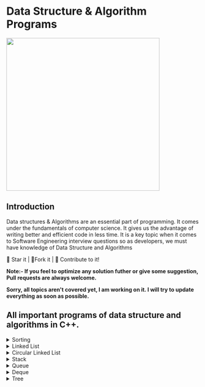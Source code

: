 # Data Structure & Algorithm Programs

<p align="left">
  <img width="400" src="https://res.cloudinary.com/teepublic/image/private/s--AKRfPTdo--/t_Resized%20Artwork/c_fit,g_north_west,h_954,w_954/co_000000,e_outline:48/co_000000,e_outline:inner_fill:48/co_ffffff,e_outline:48/co_ffffff,e_outline:inner_fill:48/co_bbbbbb,e_outline:3:1000/c_mpad,g_center,h_1260,w_1260/b_rgb:eeeeee/c_limit,f_auto,h_630,q_90,w_630/v1591365438/production/designs/11020583_0.jpg">
</p>

## Introduction
Data structures & Algorithms are an essential part of programming. It comes under the fundamentals of computer science. It gives us the advantage of writing better and efficient code in less time. It is a key topic when it comes to Software Engineering interview questions so as developers, we must have knowledge of Data Structure and Algorithms

🌟 Star it | 🍴Fork it | 🤝 Contribute to it!

<b> Note:- If you feel to optimize any solution futher or give some suggestion, Pull requests are always welcome.</b>

<b> Sorry, all topics aren't covered yet, I am working on it. I will try to update everything as soon as possible. </b>

## All important programs of data structure and algorithms in C++.

<details>
  <summary>Sorting</summary>
  <ol>
    <li> <a href="https://github.com/jayendra1107/data-structure-and-algorithms/blob/main/Sorting/01_bubble_sort.cpp">Bubble Sort</a> </li>
    <li> <a href="https://github.com/jayendra1107/data-structure-and-algorithms/blob/main/Sorting/02_selection_sort.cpp">Selection Sort</a></li>
    <li> <a href="https://github.com/jayendra1107/data-structure-and-algorithms/blob/main/Sorting/03_insertion_sort.cpp">Insertion Sort</a></li>
    <li> <a href="https://github.com/jayendra1107/data-structure-and-algorithms/blob/main/Sorting/04_merge_sort.cpp">Merge Sort</a></li>
    <li> <a href="https://github.com/jayendra1107/data-structure-and-algorithms/blob/main/Sorting/05_quick_sort_lomuto.cpp">Quick Sort using lomuto partition</a></li>
  </ol>
</details>

<details>
  <summary>Linked List</summary>
  <ol>
    <li> <a href="https://github.com/jayendra1107/Data-Structure-Programs/blob/main/Linked%20List/01_Node.cpp">Creating linked list node.</a></li>
    <li> <a href="https://github.com/jayendra1107/Data-Structure-Programs/blob/main/Linked%20List/02_print_linked_list.cpp">Printing a linked list.</a> (Recursive and Iterative Both)</li>
    <li> <a href="https://github.com/jayendra1107/Data-Structure-Programs/blob/main/Linked%20List/03_insert_node.cpp">Inserting a node at ith position.</a> (Recursive and Iterative Both)</li>
    <li> <a href="https://github.com/jayendra1107/Data-Structure-Programs/blob/main/Linked%20List/04_delete_node.cpp">Deleting a node at ith position.</a> (Recursive and Iterative Both)</li>
    <li> <a href="https://github.com/jayendra1107/Data-Structure-Programs/blob/main/Linked%20List/05_search_in_linked_list.cpp">Searching an element in linked list.</a> (Recursive and Iterative Both)</li>
    <li> <a href="https://github.com/jayendra1107/Data-Structure-Programs/blob/main/Linked%20List/06_middle_of_linked_list.cpp">Finding middle element of linked list.</a> </li>
    <li> <a href="https://github.com/jayendra1107/Data-Structure-Programs/blob/main/Linked%20List/07_nth_node_from_end.cpp">Finding nth node from the end.</a></li>
    <li> <a href="https://github.com/jayendra1107/Data-Structure-Programs/blob/main/Linked%20List/08_reverse_linked_list.cpp">Reversing a linked list.</a> (Recursive and Iterative Both)</li>
    <li> <a href="https://github.com/jayendra1107/Data-Structure-Programs/blob/main/Linked%20List/09_sorted_insert.cpp">Inserting a node in sorted linked list.</a></li>
    <li> <a href="https://github.com/jayendra1107/Data-Structure-Programs/blob/main/Linked%20List/10_remove_duplicates_from_sorted_linked_list.cpp">Removing duplicates from a sorted linked list.</a></li>
    <li> <a href="https://github.com/jayendra1107/Data-Structure-Programs/blob/main/Linked%20List/11_merge_two_sorted_linked_lists.cpp">Merge two sorted linked lists.</a></li>
    <li> <a href="https://github.com/jayendra1107/Data-Structure-Programs/blob/main/Linked%20List/12_merge_sort_linked_list.cpp">Sorting linked list using merge sort.</a></li>
  </ol>
</details>

<details>
  <summary>Circular Linked List</summary>
  <ol>
    <li><a href="https://github.com/jayendra1107/data-structure-and-algorithms/blob/main/Circular%20Linked%20List/01_print_circular_linked_list.cpp">Print circular linked list.</a></li>
    <li><a href="https://github.com/jayendra1107/data-structure-and-algorithms/blob/main/Circular%20Linked%20List/02_insert_at_begining.cpp">Insert node at the begining of a circular linked list.</a></li>
    <li><a href="https://github.com/jayendra1107/data-structure-and-algorithms/blob/main/Circular%20Linked%20List/03_insert_at_end.cpp">Insert node at the end of a circular linked list.</a></li>
    <li><a href="https://github.com/jayendra1107/data-structure-and-algorithms/blob/main/Circular%20Linked%20List/04_delete_head_of_circular_linked_list.cpp">Delete head of the circular linked list.</a></li>
    <li><a href="https://github.com/jayendra1107/data-structure-and-algorithms/blob/main/Circular%20Linked%20List/05_delete_ith_node_of_circular_linked_list.cpp">Delete ith node of the circular linked list.</a></li>
    <li><a href="https://github.com/jayendra1107/data-structure-and-algorithms/blob/main/Circular%20Linked%20List/06_insert_node_at_ith_position.cpp">Insert a node at ith position in a circular linked list</a></li>
  </ol>
</details>

<details>
  <summary>Stack</summary>
  <ol>
    <li><a href="https://github.com/jayendra1107/data-structure-and-algorithms/blob/main/Stack/01_StackUsingArray.cpp">Stack using arrays.</a></li>
    <li><a href="https://github.com/jayendra1107/data-structure-and-algorithms/blob/main/Stack/02_StackUsingDynamicArray.cpp">Stack using dynamic arrays.</a></li>
    <li><a href="https://github.com/jayendra1107/data-structure-and-algorithms/blob/main/Stack/03_StackUsingTemplate.cpp">Stack using templates in arrays.</a></li>
    <li><a href="https://github.com/jayendra1107/data-structure-and-algorithms/blob/main/Stack/04_StackUsingLinkedList.cpp">Stack using linked list.</a></li>
    <li><a href="https://github.com/jayendra1107/data-structure-and-algorithms/blob/main/Stack/05_InbuiltStack.cpp">Inbuilt stack library.</a></li>
    <li><a href="https://github.com/jayendra1107/data-structure-and-algorithms/blob/main/Stack/06_BalancedParenthesis.cpp">Balanced parenthesis problem using stack.</a></li>
  </ol>
</details>

<details>
  <summary>Queue</summary>
  <ol>
    <li><a href="https://github.com/jayendra1107/data-structure-and-algorithms/blob/main/Queue/01_QueueUsingArray.cpp">Queue using arrays.</a></li>
    <li><a href="https://github.com/jayendra1107/data-structure-and-algorithms/blob/main/Queue/02_QueueUsingDynamicArray.cpp">Queue using dynamic arrays.</a></li>
    <li><a href="https://github.com/jayendra1107/data-structure-and-algorithms/blob/main/Queue/03_QueueUsingLinkedList.cpp">Queue using linked list.</a></li>
    <li><a href="https://github.com/jayendra1107/data-structure-and-algorithms/blob/main/Queue/04_InbuiltQueue.cpp">Inbuilt queue library.</a></li>
  </ol>
</details>

<details>
  <summary>Deque</summary>
  <ol>
    <li><a href="https://github.com/jayendra1107/data-structure-and-algorithms/blob/main/Deque/01_DequeUsingArray.cpp">Deque using arrays.</a></li>
    <li><a href="https://github.com/jayendra1107/data-structure-and-algorithms/blob/main/Deque/02_DequeUsingLinkedList.cpp">Deque using linked list.</a></li>
    <li><a href="https://github.com/jayendra1107/data-structure-and-algorithms/blob/main/Deque/03_InbuiltDeque.cpp">Inbuilt deque library.</a></li>
  </ol>
</details>

<details>
  <summary>Tree</summary>
  <ol>
    <li><a href="https://github.com/jayendra1107/data-structure-and-algorithms/blob/main/Tree/01_PrintTree.cpp">Print a tree.</a></li>
    <li><a href="https://github.com/jayendra1107/data-structure-and-algorithms/blob/main/Tree/02_TakeTreeInput.cpp">Take tree input.</a></li>
    <li><a href="https://github.com/jayendra1107/data-structure-and-algorithms/blob/main/Tree/03_CountTreeNodes.cpp">Count total number of nodes in a tree.</a></li>
    <li><a href="https://github.com/jayendra1107/data-structure-and-algorithms/blob/main/Tree/04_SumOfTreeNodes.cpp">Calculating sum of all nodes in a tree.</a></li>
    <li><a href="https://github.com/jayendra1107/data-structure-and-algorithms/blob/main/Tree/05_MaxOfTreeNodes.cpp">Finding maximum element in a tree.</a></li>
    <li><a href="https://github.com/jayendra1107/data-structure-and-algorithms/blob/main/Tree/06_HeightOfTree.cpp">Calculating height of a tree.</a></li>
    <li><a href="https://github.com/jayendra1107/data-structure-and-algorithms/blob/main/Tree/07_PrintTreeNodesAtDepthK.cpp">Printing all nodes at K depth from the root node.</a></li>
    <li><a href="https://github.com/jayendra1107/data-structure-and-algorithms/blob/main/Tree/08_CountLeafNodes.cpp">Counting total number of leaf nodes in a tree.</a></li>
    <li><a href="https://github.com/jayendra1107/data-structure-and-algorithms/blob/main/Tree/09_PreOrderTraversal.cpp">Pre-order tree traversal.</a></li>
    <li><a href="https://github.com/jayendra1107/data-structure-and-algorithms/blob/main/Tree/10_PostOrderTraversal.cpp">Post-order tree traversal.</a></li>
  </ol>
</details>
